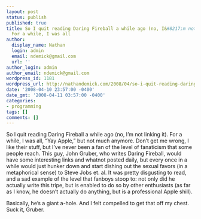 ```yaml
---
layout: post
status: publish
published: true
title: So I quit reading Daring Fireball a while ago (no, I&#8217;m not linking it).
  For a while, I was all
author:
  display_name: Nathan
  login: admin
  email: ndemick@gmail.com
  url: ''
author_login: admin
author_email: ndemick@gmail.com
wordpress_id: 1181
wordpress_url: http://nathandemick.com/2008/04/so-i-quit-reading-daring-fireball-a-while-ago-no/
date: '2008-04-10 23:57:00 -0400'
date_gmt: '2008-04-11 03:57:00 -0400'
categories:
- programming
tags: []
comments: []
---
```

<p>So I quit reading Daring Fireball a while ago (no, I&#8217;m not linking it). For a while, I was all, &#8220;Yay Apple,&#8221; but not much anymore. Don&#8217;t get me wrong, I like their stuff, but I&#8217;ve never been a fan of the level of fanaticism that some people reach. This guy, John Gruber, who writes Daring Fireball, would have some interesting links and whatnot posted daily, but every once in a while would just hunker down and start dishing out the sexual favors (in a metaphorical sense) to Steve Jobs et. al. It was pretty disgusting to read, and a sad example of the level that fanboys stoop to: not only did he actually write this tripe, but is enabled to do so by other enthusiasts (as far as I know, he doesn&#8217;t actually do anything, but is a professional Apple shill).</p>
<p>Basically, he&#8217;s a giant a-hole. And I felt compelled to get that off my chest. Suck it, Gruber.</p>
